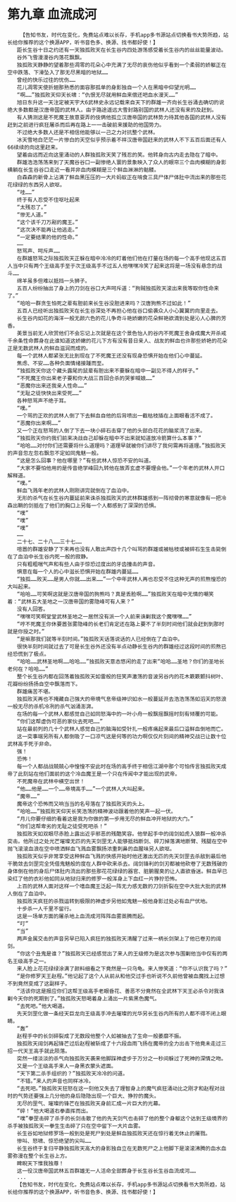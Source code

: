 # 第九章 血流成河
        【告知书友，时代在变化，免费站点难以长存，手机app多书源站点切换看书大势所趋，站长给你推荐的这个换源APP，听书音色多、换源、找书都好使！】
       距长生谷十日之约还有一天独孤败天在长生谷内四处游荡感受着长生谷内的丝丝能量波动。
       谷外飞雪漫漫谷内落花飘飘。
       独孤败天静静的望着那些凋零的花朵心中充满了无尽的哀伤他似乎看到一个柔弱的娇躯正在空中跌落、下滑坠入了那无尽黑暗的地狱……
       曾经的快乐过往的忧伤……
       花儿凋零天使折翅那熟悉的面容那孤单的身影独自一个人在黑暗中仰望光明……
       “啊……”独孤败天仰天长啸：“仇恨无尽就用鲜血来偿还吧血水漫天……”
       旭日东升这一天注定被天宇大6武林史永远记载来自天下的群雄一齐向长生谷涌去确切的说绝大多数都是汉唐帝国的武林人。由于路途遥远大雪封路别国的武林人还没有来的及赶到。
       有人猜测这是不死魔王故意耍弄的伎俩他孤立汉唐帝国的武林势力待其他各国的武林人没有赶到之前进行疯狂屠杀而后再在路上一一击破前来援助的他国势力。
       不过绝大多数人还是不相信他能够以一己之力对抗整个武林。
       冰天雪地白茫茫一片惨白的天空似乎预示着不祥汉唐帝国赶来的武林人不下五百后面还有人66续续的向这里赶来。
       望着由远而近向这里涌动的人群独孤败天笑了残忍的笑。他转身向古内走去隐在了暗中。
       群雄浩浩荡荡来到了天魔谷谷口一副惨绝人寰的景象映入了众人的眼帘三个血肉模糊的身影横躺在长生谷谷口走近一看并非血肉模糊是三个鲜血淋淋的骷髅。
       白森森的新骨上沾满了鲜血黑压压的一大片蚂蚁正在啃食三具尸体尸体肚中流出来的那些花花绿绿的东西另人欲呕。
       “哇……”
       终于有人忍受不住呕吐起来
       “太残忍了。”
       “惨无人道。”
       “这个该千刀万剐的魔王。”
       “这次决不能再让他逃走。”
       “一定要结果的他的性命。”
       ……
       怒骂声、呵斥声……
       在群雄怒骂之际独孤败天正躲在暗中冷冷的盯着他们他在打量在场的每一个高手他现这五百人当中只有两个王级高手至于次王级高手不过五人他嘿嘿冷笑了起来这将是一场没有悬念的战斗……
       绵羊虽多但难以抵挡一头狮子。
       五百人纷纷抽出了身上的刀剑在谷口大声呵斥道：“狗贼独孤败天滚出来我等取你性命来了。”
       “哈哈一群贪生怕死之辈有胆前来长生谷没胆进来吗？汉唐狗熊不过如此！”
       五百人已经听出独孤败天在长生谷深处不再担心他在谷口偷袭众人小心翼翼的向里走去。
       长生谷内如花的海洋一般无颜六色的花儿争奇斗艳娇嫩的花朵鲜艳欲滴到处是沁人心脾的芳香。
       美景当前无人欣赏他们不会忘记上次就是在这个景色怡人的谷内不死魔王舍身成魔大开杀戒千余条性命葬身在此谁知道这娇嫩的花儿下方有没有昔日亲人、战友的鲜血也许那些娇艳的花朵正是无数武林人的鲜血滋润而成的。
       每一个武林人都紧张无比到现在了不死魔王还没有现身恐惧开始在他们心中蔓延。
       焦虑、不安……各种负面情绪接踵而至。
       “独孤败天你这个藏头露尾的鼠辈有胆出来不要躲在暗中一副见不得人的样子。”
       “不死魔王你出来老子要和你大战三百回合杀的哭爹喊娘……”
       “恶魔你出来还我亲人性命……”
       “无耻之徒快快出来受死……”
       各种怒骂声不绝于耳。
       “噗。”
       一个骂的正欢的武林人倒了下去鲜血自他的后背喷出一截枯枝插在上面眼看活不成了。
       “恶魔你出来啊……”
       又一个正在怒骂的人倒了下去一块小碎石击穿了他的头部白花花的脑浆流了出来。
       “独孤败天你约我们前来决战自己却躲在暗中不出来就知道放冷箭算什么本事？”
       “哈哈……对付你们还需要将什么道理吗？道理早就被你们讲尽了我何需再将道理。”独孤败天的声音忽左忽右飘忽不定如同鬼魅一般。
       “这是怎么回事？他在哪里？”有些武林人惊恐不安的叫道。
       “大家不要怕他用的是传音绝学峰回九转他在故弄玄虚不要理会他。”一个年老的武林人开口解释道。
       “噗。”
       鲜血飞溅年老的武林人刚刚讲完就倒在了血泊中。
       无形的杀气在长生谷内蔓延前来诛杀独孤败天的武林群雄感到一阵彻骨的寒意就像有一把冷森出鞘的剑抵在了他们的胸口上另每一个人都感到了深深的恐惧。
       “噗”
       “噗”
       “噗”
       ……
       二十七、二十八……三十七……
       喧嚣的群雄安静了下来再也没有人敢出声四十几个叫骂的群雄或被枯枝或被碎石生生击毙倒在了血泊中长生谷内死一般的寂静。
       只有粗粗喘气声和有些人由于惊恐过度出的牙齿撞击的声音。
       惧意在每一个人的心中滋长恐惧开始在群雄内蔓延……
       “独孤……败天……是男人你就……出来……”一个中年武林人再也忍受不住这种无声的煎熬惶恐的大叫起来。
       “哈哈……可笑啊这就是汉唐帝国的狗熊吗？真是丢脸啊……”独孤败天在暗中无情的嘲笑着：“武林五大圣地之一汉唐帝国的雾隐峰可有人来？”
       没有人回答。
       “嘿嘿可笑啊堂堂武林圣地之一居然没有派一个人前来诛剿我这个魔嘿嘿……”
       “哼不死魔王你休要嚣张雾隐峰的长老们肯定还在路上要不了半刻时间他们就会赶到到那时就是你授之时。”
       “是嘛那我们就等半刻时间。”独孤败天话落说话的人已经倒在了血泊中。
       很快半刻时间就过去了可是长生谷外还没有半点动静长生谷内的群雄经过这段时间的煎熬已经恐慌到了极点。
       “哈哈……武林圣地啊……哈哈……”独孤败天意态悠闲的走了出来“哈哈……圣地？你们的圣地长老何在？哈哈……”
       整个长生谷内都在回荡着独孤败天如雷般的狂笑声激荡的音波另谷内的花木簌簌颤抖树叶、花瓣纷纷扬扬自空中飘落而下。
       群雄痛苦不堪。
       独孤败天再也不掩藏自己强大的帝境气息帝级神识如水一般蔓延开去浩浩荡荡如滔天的怒浪一般无尽的杀机冷冽的杀气汹涌澎湃。
       在场的每一个武林人都感觉自己如同怒海中的一叶小舟一般飘摇飘摇时刻有倾覆的可能。
       “你们这帮虚伪可恶的家伙去死吧……”
       站在最前列的几十个武林人感觉自己的脑海如受针扎一般疼痛起来最后口溢鲜血倒地而亡。
       这一突事端另所有人都倒吸了一口凉气这是何等的功力啊仅仅片刻间的精神交战已让数十位武林高手死于非命。
       强！
       恐怖！
       每一个人都战战兢兢心中惶惶不安此时在场的高手终于相信江湖中那个可怕传言独孤败天成帝了此刻站在他们面前的这个冷血魔王是一个只在传闻中才能出现的武帝。
       不死魔帝在武林中横空出世！
       “他……他是……一个……帝境高手……”一个武林人大叫起来。
       “魔帝……”
       魔帝这个恐怖而又响当当的名号落在了独孤败天的头上。
       “哈哈……”独孤败天仰天长笑浩荡的精神波动跟着他的笑声一起一伏。
       “月儿你要仔细的看着这是我为你做的第一步用无尽的鲜血冲开地狱的大门。”
       “你们这帮卑劣的无耻之徒受死吧杀！”
       独孤败天如双眼尽赤脸上露出近乎邪恶的残酷笑容。他举起手中的阔剑如虎入狼群一般冲杀突击。他所过之处光芒璀璨无匹的先天剑罡无人能够抵挡断剑、碎刀掉落满地断臂、残腿在空中抛飞滚滚血浪在空中喷洒鲜血飞溅血雾飘扬浓重刺鼻的血腥味另人欲呕。
       独孤败天似乎非常享受这种鲜血飞溅的快感开始时他还激出无匹的先天剑罡去杀敌到最后他干脆敛去剑罡完全凭借鬼魅般的度在人群中砍来杀去。阔剑锋利的剑刃都被他砍卷了无数残破的身体倒在他的身后尸体肚内流出的那些那花花绿绿的器官、脏腑腥臭的让人直欲昏迷。鲜血早已染红了他的衣衫他如同从地狱归来的修罗一般浑身上下血红一片狰狞恐怖。
       上百的武林人面对这样一个嗜血魔王泛起一阵无力感无数的刀剑折裂在空中大批大批的武林人倒在了血泊中。
       独孤败天疯狂的杀戮运转到极限的神虚步另他如鬼魅一般他身影过处必有血尸伏地。
       十步杀一人千里不留行。
       这是一场单方面的屠杀地上血流成河阵阵血雾蒸腾而起。
       “叮”
       “当”
       两声金属交击的声音另早已陷入疯狂的独孤败天清醒了过来一柄长剑架上了他已卷刃的阔剑。
       “你这个丑鬼是谁？”独孤败天已经感觉出了来人的王级修为是这次参与围剿他当中仅有的两名王级高手之一。
       来人脸上花花绿绿涂满了颜料细看之下竟然是一只乌龟。来人惨笑道：“你不认识我了吗？”
       “是你修罗天王赵程。”他记起了这个人从前从和他交过手也听说不久前他曾被血魔找上过想不到竟然变成了这副样子。
       “活该你这是报应你们这帮王级高手老眼昏花、善恶不分竟然在全武林下天王必杀令对我诛剿今天你的死期到了。”独孤败天怒喝着身上涌出一片紫黑色魔气。
       “去死吧。”他大喝道。
       先天剑罡化做一条经天巨龙向王级高手冲去璀璨的光华另长生谷内所有的人都不得不闭上眼睛。
       “轰”
       赵程手中的长剑碎裂成了无数段他整个人如被抽去了生命一般萎靡不振。
       独孤败天阔剑再起锋芒过后赵程被斩成了十六段血雨飞扬在魔帝的全力出击下他竟未走过三招一代天王高手就此陨落。
       突然一缕淡淡的杀气向独孤败天袭来他脚踩神虚步于万分之一秒间躲过了死神的深情之吻。
       又是一个王级高手来人一身黑衣蒙头遮面。
       “天下第二杀手组织的？”独孤败天冷冷的问道。
       “不错。”来人的声音也同样冰冷。
       “去死吧。”独孤败天狂怒在这一刻他又失去了理智身上的魔气疯狂涌动比之刚才和赵程对战时的气势还要强上几分他的身后隐隐出现一个巨大、狰狞的魔头。
       无尽的罡气、璀璨的锋芒在独孤败天身前汇成一片巨大的光幕。
       “碎！”他大喝道右拳直挥而出。
       “噗”拳罡击碎了杀手的长剑击散了他的先天剑气也击碎了他的整个身躯这个达到王级境界的杀手被独孤败天一拳生生击碎了只在空中留下一大片血雾。
       长生谷如地狱修罗场一般到处是死尸到处是鲜血独孤败天还在惊行着无休止的屠戮。
       惨叫、怒啸、惊恐绝望的尖叫……
       长生谷终于复归平静独孤败天高大的身影独自立在无数死尸之上他脚下是滚滚沸腾的血水血雾弥漫在整个长生谷上方。
       睥睨天下惟我独尊！
       这一役汉唐帝国武林五百群雄无一人活命全部葬身于长生谷长生谷血流成河……
       ...
       【告知书友，时代在变化，免费站点难以长存，手机app多书源站点切换看书大势所趋，站长给你推荐的这个换源APP，听书音色多、换源、找书都好使！】